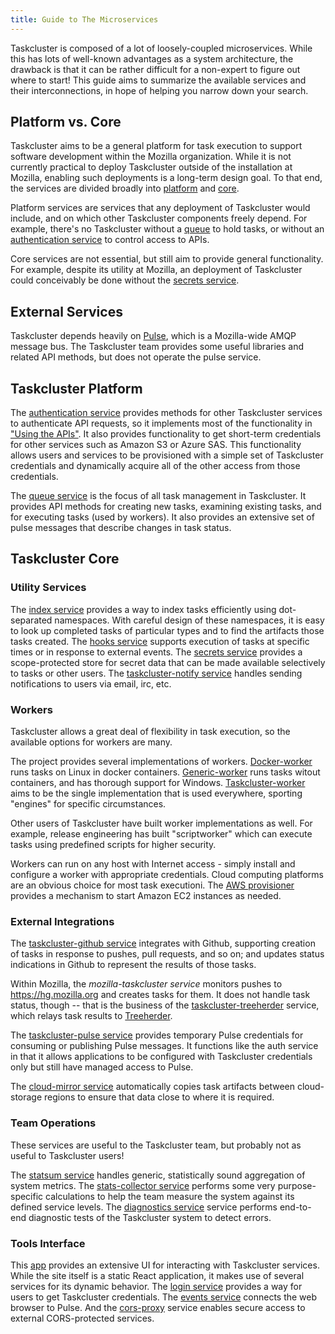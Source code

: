 ```yaml
---
title: Guide to The Microservices
---
```


Taskcluster is composed of a lot of loosely-coupled microservices.
While this has lots of well-known advantages as a system architecture, the drawback is that it can be rather difficult for a non-expert to figure out where to start!
This guide aims to summarize the available services and their interconnections, in hope of helping you narrow down your search.

## Platform vs. Core

Taskcluster aims to be a general platform for task execution to support software development within the Mozilla organization.
While it is not currently practical to deploy Taskcluster outside of the installation at Mozilla, enabling such deployments is a long-term design goal.
To that end, the services are divided broadly into [platform](platform/) and [core](core/).

Platform services are services that any deployment of Taskcluster would include, and on which other Taskcluster components freely depend.
For example, there's no Taskcluster without a [queue](platform/queue/) to hold tasks, or without an [authentication service](platform/auth/) to control access to APIs.

Core services are not essential, but still aim to provide general functionality.
For example, despite its utility at Mozilla, an deployment of Taskcluster could conceivably be done without the [secrets service](core/secrets/).

## External Services

Taskcluster depends heavily on [Pulse](https://pulseguardian.mozilla.org/), which is a Mozilla-wide AMQP message bus.
The Taskcluster team provides some useful libraries and related API methods, but does not operate the pulse service.

## Taskcluster Platform

The [authentication service](platform/auth/) provides methods for other Taskcluster services to authenticate API requests, so it implements most of the functionality in ["Using the APIs"](/docs/manual/integrations/apis).
It also provides functionality to get short-term credentials for other services such as Amazon S3 or Azure SAS.
This functionality allows users and services to be provisioned with a simple set of Taskcluster credentials and dynamically acquire all of the other access from those credentials.

The [queue service](platform/queue/) is the focus of all task management in Taskcluster.
It provides API methods for creating new tasks, examining existing tasks, and for executing tasks (used by workers).
It also provides an extensive set of pulse messages that describe changes in task status.

## Taskcluster Core

### Utility Services

The [index service](core/index/) provides a way to index tasks efficiently using dot-separated namespaces.
With careful design of these namespaces, it is easy to look up completed tasks of particular types and to find the artifacts those tasks created.
The [hooks service](core/hooks/) supports execution of tasks at specific times or in response to external events.
The [secrets service](core/secrets/) provides a scope-protected store for secret data that can be made available selectively to tasks or other users.
The [taskcluster-notify service](core/taskcluster-notify/) handles sending notifications to users via email, irc, etc.

### Workers

Taskcluster allows a great deal of flexibility in task execution, so the available options for workers are many.

The project provides several implementations of workers.
[Docker-worker](workers/docker-worker/) runs tasks on Linux in docker containers.
[Generic-worker](workers/generic-worker/) runs tasks witout containers, and has thorough support for Windows.
[Taskcluster-worker](workers/taskcluster-worker/) aims to be the single implementation that is used everywhere, sporting "engines" for specific circumstances.

Other users of Taskcluster have built worker implementations as well.
For example, release engineering has built "scriptworker" which can execute tasks using predefined scripts for higher security.

Workers can run on any host with Internet access - simply install and configure a worker with appropriate credentials.
Cloud computing platforms are an obvious choice for most task executioni.
The [AWS provisioner](integrations/aws-provisioner/) provides a mechanism to start Amazon EC2 instances as needed.

### External Integrations

The [taskcluster-github service](integrations/github/) integrates with Github, supporting creation of tasks in response to pushes, pull requests, and so on; and updates status indications in Github to represent the results of those tasks.

Within Mozilla, the *mozilla-taskcluster service* monitors pushes to https://hg.mozilla.org and creates tasks for them.
It does not handle task status, though -- that is the business of the [taskcluster-treeherder](integrations/treeherder/) service, which relays task results to [Treeherder](https://treeherder.mozilla.org).

The [taskcluster-pulse service](integrations/taskcluster-pulse/) provides temporary Pulse credentials for consuming or publishing Pulse messages.
It functions like the auth service in that it allows applications to be configured with Taskcluster credentials only but still have managed access to Pulse.

The [cloud-mirror service](integrations/cloud-mirror/) automatically copies task artifacts between cloud-storage regions to ensure that data close to where it is required.

### Team Operations

These services are useful to the Taskcluster team, but probably not as useful to Taskcluster users!

The [statsum service](operations/statsum/) handles generic, statistically sound aggregation of system metrics.
The [stats-collector service](operations/stats-collector/) performs some very purpose-specific calculations to help the team measure the system against its defined service levels.
The [diagnostics service](operations/diagnostics/) service performs end-to-end diagnostic tests of the Taskcluster system to detect errors.

### Tools Interface

This [app](/) provides an extensive UI for interacting with Taskcluster services.
While the site itself is a static React application, it makes use of several services for its dynamic behavior.
The [login service](integrations/login/) provides a way for users to get Taskcluster credentials.
The [events service](core/events/) connects the web browser to Pulse.
And the [cors-proxy](core/cors-proxy/) service enables secure access to external CORS-protected services.
